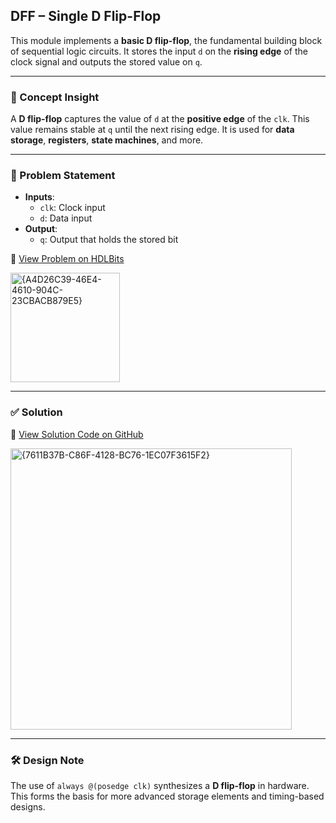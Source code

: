 ## DFF – Single D Flip-Flop

This module implements a **basic D flip-flop**, the fundamental building block of sequential logic circuits. It stores the input `d` on the **rising edge** of the clock signal and outputs the stored value on `q`.

---

### 🧠 Concept Insight  
A **D flip-flop** captures the value of `d` at the **positive edge** of the `clk`. This value remains stable at `q` until the next rising edge. It is used for **data storage**, **registers**, **state machines**, and more.

---

### 📘 Problem Statement  
- **Inputs**:  
  - `clk`: Clock input  
  - `d`: Data input  
- **Output**:  
  - `q`: Output that holds the stored bit  

🔗 [View Problem on HDLBits](https://hdlbits.01xz.net/wiki/Dff)

<img width="175" alt="{A4D26C39-46E4-4610-904C-23CBACB879E5}" src="https://github.com/user-attachments/assets/d1322a04-b546-43d8-9296-e36c71eaaeec" />

---

### ✅ Solution  
📄 [View Solution Code on GitHub](https://github.com/EswarAdithya011/HDLBits/blob/main/Problem%20Sets/4.%20Sequential%20Logic/4.1%20Flip-Flops/Dff.v)

<img width="450" alt="{7611B37B-C86F-4128-BC76-1EC07F3615F2}" src="https://github.com/user-attachments/assets/27872047-5d57-40a7-90c4-71e1830e44fc" />

---

### 🛠 Design Note  
The use of `always @(posedge clk)` synthesizes a **D flip-flop** in hardware. This forms the basis for more advanced storage elements and timing-based designs.
